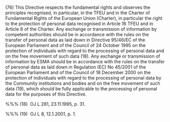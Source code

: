 (76) This Directive respects the fundamental rights and observes the principles recognised, in particular, in the TFEU and in the Charter of Fundamental Rights of the European Union (Charter), in particular the right to the protection of personal data recognised in Article 16 TFEU and in Article 8 of the Charter. Any exchange or transmission of information by competent authorities should be in accordance with the rules on the transfer of personal data as laid down in Directive 95/46/EC of the European Parliament and of the Council of 24 October 1995 on the protection of individuals with regard to the processing of personal data and on the free movement of such data (18). Any exchange or transmission of information by ESMA should be in accordance with the rules on the transfer of personal data as laid down in Regulation (EC) No 45/2001 of the European Parliament and of the Council of 18 December 2000 on the protection of individuals with regard to the processing of personal data by the Community institutions and bodies and on the free movement of such data (19), which should be fully applicable to the processing of personal data for the purposes of this Directive.

%%% (18)  OJ L 281, 23.11.1995, p. 31.

%%% (19)  OJ L 8, 12.1.2001, p. 1.